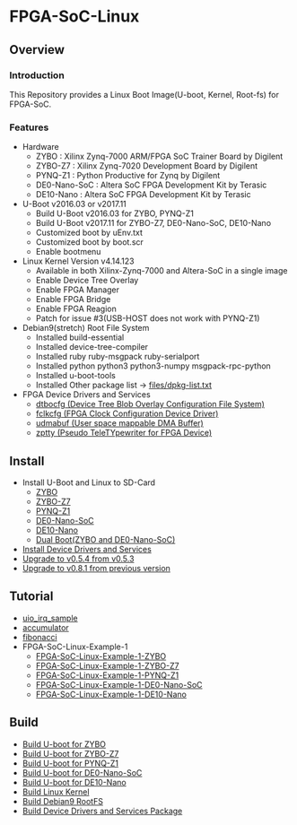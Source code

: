 FPGA-SoC-Linux
====================================================================================

Overview
------------------------------------------------------------------------------------

### Introduction

This Repository provides a Linux Boot Image(U-boot, Kernel, Root-fs) for FPGA-SoC.

### Features

* Hardware
  + ZYBO    : Xilinx Zynq-7000 ARM/FPGA SoC Trainer Board by Digilent
  + ZYBO-Z7 : Xilinx Zynq-7020 Development Board by Digilent
  + PYNQ-Z1 : Python Productive for Zynq by Digilent
  + DE0-Nano-SoC : Altera SoC FPGA Development Kit by Terasic
  + DE10-Nano    : Altera SoC FPGA Development Kit by Terasic
* U-Boot v2016.03 or v2017.11
  + Build U-Boot v2016.03 for ZYBO, PYNQ-Z1
  + Build U-Boot v2017.11 for ZYBO-Z7, DE0-Nano-SoC, DE10-Nano
  + Customized boot by uEnv.txt
  + Customized boot by boot.scr
  + Enable bootmenu
* Linux Kernel Version v4.14.123
  + Available in both Xilinx-Zynq-7000 and Altera-SoC in a single image
  + Enable Device Tree Overlay
  + Enable FPGA Manager
  + Enable FPGA Bridge
  + Enable FPGA Reagion
  + Patch for issue #3(USB-HOST does not work with PYNQ-Z1)
* Debian9(stretch) Root File System
  + Installed build-essential
  + Installed device-tree-compiler
  + Installed ruby ruby-msgpack ruby-serialport
  + Installed python python3 python3-numpy msgpack-rpc-python
  + Installed u-boot-tools
  + Installed Other package list -> [files/dpkg-list.txt](files/dpkg-list.txt)
* FPGA Device Drivers and Services
  + [dtbocfg    (Device Tree Blob Overlay Configuration File System)](https://github.com/ikwzm/dtbocfg)
  + [fclkcfg    (FPGA Clock Configuration Device Driver)](https://github.com/ikwzm/fclkcfg)
  + [udmabuf    (User space mappable DMA Buffer)](https://github.com/ikwzm/udmabuf)
  + [zptty      (Pseudo TeleTYpewriter for FPGA Device)](https://github.com/ikwzm/PTTY_AXI4)

Install
------------------------------------------------------------------------------------

* Install U-Boot and Linux to SD-Card
  + [ZYBO](doc/install/zynq-zybo.md)
  + [ZYBO-Z7](doc/install/zynq-zybo-z7.md)
  + [PYNQ-Z1](doc/install/zynq-pynqz1.md)
  + [DE0-Nano-SoC](doc/install/de0-nano-soc.md)
  + [DE10-Nano](doc/install/de10-nano.md)
  + [Dual Boot(ZYBO and DE0-Nano-SoC)](doc/install/zynq-zybo-de0-nano-soc.md)
* [Install Device Drivers and Services](doc/install/device-drivers.md)
* [Upgrade to v0.5.4 from v0.5.3](doc/install/upgrade-v0.5.4.md)
* [Upgrade to v0.8.1 from previous version](doc/install/upgrade-v0.8.1.md)

Tutorial
------------------------------------------------------------------------------------

* [uio_irq_sample](doc/tutorial/uio_irq_sample.md)
* [accumulator](doc/tutorial/accumulator.md)
* [fibonacci](doc/tutorial/fibonacci.md)
* FPGA-SoC-Linux-Example-1
  - [FPGA-SoC-Linux-Example-1-ZYBO](https://github.com/ikwzm/FPGA-SoC-Linux-Example-1-ZYBO)
  - [FPGA-SoC-Linux-Example-1-ZYBO-Z7](https://github.com/ikwzm/FPGA-SoC-Linux-Example-1-ZYBO-Z7)
  - [FPGA-SoC-Linux-Example-1-PYNQ-Z1](https://github.com/ikwzm/FPGA-SoC-Linux-Example-1-PYNQ-Z1)
  - [FPGA-SoC-Linux-Example-1-DE0-Nano-SoC](https://github.com/ikwzm/FPGA-SoC-Linux-Example-1-DE0-Nano-SoC)
  - [FPGA-SoC-Linux-Example-1-DE10-Nano](https://github.com/ikwzm/FPGA-SoC-Linux-Example-1-DE10-Nano)

Build 
------------------------------------------------------------------------------------

* [Build U-boot for ZYBO](doc/build/u-boot-zynq-zybo.md)
* [Build U-boot for ZYBO-Z7](doc/build/u-boot-zynq-zybo-z7.md)
* [Build U-boot for PYNQ-Z1](doc/build/u-boot-zynq-pynqz1.md)
* [Build U-boot for DE0-Nano-SoC](doc/build/u-boot-de0-nano-soc.md)
* [Build U-boot for DE10-Nano](doc/build/u-boot-de10-nano.md)
* [Build Linux Kernel](doc/build/linux-kernel-4.14.123.md)
* [Build Debian9 RootFS](doc/build/debian9-rootfs.md)
* [Build Device Drivers and Services Package](doc/build/device-drivers.md)

